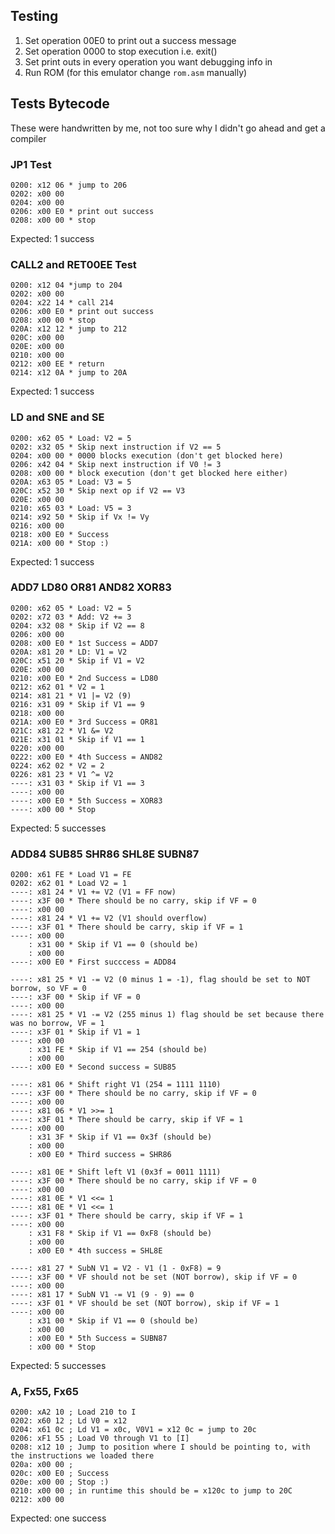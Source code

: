 ## Testing

1) Set operation 00E0 to print out a success message
2) Set operation 0000 to stop execution i.e. exit()
3) Set print outs in every operation you want debugging info in
4) Run ROM (for this emulator change `rom.asm` manually)

## Tests Bytecode

These were handwritten by me, not too sure why I didn't go ahead and get a compiler

### JP1 Test

```
0200: x12 06 * jump to 206
0202: x00 00
0204: x00 00
0206: x00 E0 * print out success
0208: x00 00 * stop
```
Expected: 1 success


### CALL2 and RET00EE Test
```
0200: x12 04 *jump to 204
0202: x00 00
0204: x22 14 * call 214
0206: x00 E0 * print out success
0208: x00 00 * stop
020A: x12 12 * jump to 212
020C: x00 00
020E: x00 00
0210: x00 00
0212: x00 EE * return
0214: x12 0A * jump to 20A
```
Expected: 1 success


### LD and SNE and SE
```
0200: x62 05 * Load: V2 = 5
0202: x32 05 * Skip next instruction if V2 == 5
0204: x00 00 * 0000 blocks execution (don't get blocked here)
0206: x42 04 * Skip next instruction if V0 != 3
0208: x00 00 * block execution (don't get blocked here either)
020A: x63 05 * Load: V3 = 5
020C: x52 30 * Skip next op if V2 == V3
020E: x00 00
0210: x65 03 * Load: V5 = 3
0214: x92 50 * Skip if Vx != Vy
0216: x00 00
0218: x00 E0 * Success
021A: x00 00 * Stop :)
```
Expected: 1 success

### ADD7 LD80 OR81 AND82 XOR83
```
0200: x62 05 * Load: V2 = 5
0202: x72 03 * Add: V2 += 3
0204: x32 08 * Skip if V2 == 8
0206: x00 00
0208: x00 E0 * 1st Success = ADD7
020A: x81 20 * LD: V1 = V2
020C: x51 20 * Skip if V1 = V2
020E: x00 00
0210: x00 E0 * 2nd Success = LD80
0212: x62 01 * V2 = 1
0214: x81 21 * V1 |= V2 (9)
0216: x31 09 * Skip if V1 == 9
0218: x00 00
021A: x00 E0 * 3rd Success = OR81
021C: x81 22 * V1 &= V2
021E: x31 01 * Skip if V1 == 1
0220: x00 00
0222: x00 E0 * 4th Success = AND82
0224: x62 02 * V2 = 2
0226: x81 23 * V1 ^= V2
----: x31 03 * Skip if V1 == 3
----: x00 00
----: x00 E0 * 5th Success = XOR83
----: x00 00 * Stop
```
Expected: 5 successes

### ADD84 SUB85 SHR86 SHL8E SUBN87
```
0200: x61 FE * Load V1 = FE
0202: x62 01 * Load V2 = 1
----: x81 24 * V1 += V2 (V1 = FF now)
----: x3F 00 * There should be no carry, skip if VF = 0
----: x00 00
----: x81 24 * V1 += V2 (V1 should overflow)
----: x3F 01 * There should be carry, skip if VF = 1
----: x00 00
    : x31 00 * Skip if V1 == 0 (should be)
    : x00 00
----: x00 E0 * First succcess = ADD84

----: x81 25 * V1 -= V2 (0 minus 1 = -1), flag should be set to NOT borrow, so VF = 0
----: x3F 00 * Skip if VF = 0
----: x00 00
----: x81 25 * V1 -= V2 (255 minus 1) flag should be set because there was no borrow, VF = 1
----: x3F 01 * Skip if V1 = 1
----: x00 00
    : x31 FE * Skip if V1 == 254 (should be)
    : x00 00
----: x00 E0 * Second success = SUB85

----: x81 06 * Shift right V1 (254 = 1111 1110)
----: x3F 00 * There should be no carry, skip if VF = 0
----: x00 00
----: x81 06 * V1 >>= 1
----: x3F 01 * There should be carry, skip if VF = 1
----: x00 00
    : x31 3F * Skip if V1 == 0x3f (should be)
    : x00 00
    : x00 E0 * Third success = SHR86

----: x81 0E * Shift left V1 (0x3f = 0011 1111)
----: x3F 00 * There should be no carry, skip if VF = 0
----: x00 00
----: x81 0E * V1 <<= 1
----: x81 0E * V1 <<= 1
----: x3F 01 * There should be carry, skip if VF = 1
----: x00 00
    : x31 F8 * Skip if V1 == 0xF8 (should be)
    : x00 00
    : x00 E0 * 4th success = SHL8E

----: x81 27 * SubN V1 = V2 - V1 (1 - 0xF8) = 9
----: x3F 00 * VF should not be set (NOT borrow), skip if VF = 0
----: x00 00
----: x81 17 * SubN V1 -= V1 (9 - 9) == 0
----: x3F 01 * VF should be set (NOT borrow), skip if VF = 1
----: x00 00
    : x31 00 * Skip if V1 == 0 (should be)
    : x00 00
    : x00 E0 * 5th Success = SUBN87
    : x00 00 * Stop
```
Expected: 5 successes

### A, Fx55, Fx65
```
0200: xA2 10 ; Load 210 to I
0202: x60 12 ; Ld V0 = x12
0204: x61 0c ; Ld V1 = x0c, V0V1 = x12 0c = jump to 20c
0206: xF1 55 ; Load V0 through V1 to [I]
0208: x12 10 ; Jump to position where I should be pointing to, with the instructions we loaded there
020a: x00 00 ;
020c: x00 E0 ; Success
020e: x00 00 ; Stop :)
0210: x00 00 ; in runtime this should be = x120c to jump to 20C
0212: x00 00
```
Expected: one success

### 
